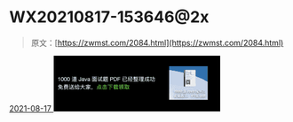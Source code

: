 <!--yml
category: 未分类
date: 0001-01-01 00:00:00
-->

# WX20210817-153646@2x

> 原文：[https://zwmst.com/2084.html](https://zwmst.com/2084.html)

   [ <time datetime="2021-08-17T15:53:50+08:00"> 2021-08-17 </time> ](https://zwmst.com/wx20210817-1536462x)  [![](img/e2cdabee94e68ae7b69f78bf882c010d.png)](https://zwmst.com/wp-content/uploads/2021/08/1629186830-6e102dd8720af4b.png)